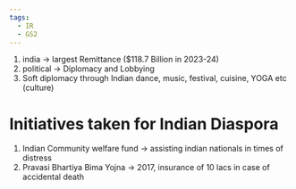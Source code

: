 ```yaml
---
tags:
  - IR
  - GS2
---
```

1. india -> largest Remittance ($118.7 Billion in 2023-24)
2. political -> Diplomacy and Lobbying
3. Soft diplomacy through Indian dance, music, festival, cuisine, YOGA etc (culture)

# Initiatives taken for Indian Diaspora
1. Indian Community welfare fund -> assisting indian nationals in times of distress
2. Pravasi Bhartiya Bima Yojna -> 2017, insurance of 10 lacs in case of accidental death